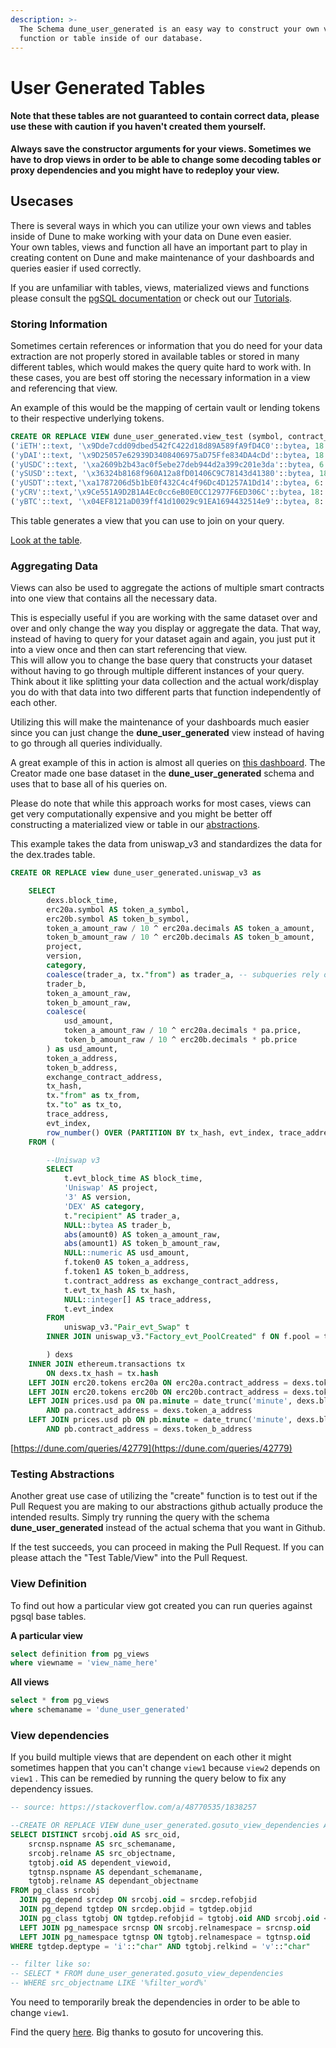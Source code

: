 ```yaml
---
description: >-
  The Schema dune_user_generated is an easy way to construct your own view,
  function or table inside of our database.
---
```


# User Generated Tables

#### Note that these tables are not guaranteed to contain correct data, please use these with caution if you haven't created them yourself.

**Always save the constructor arguments for your views. Sometimes we have to drop views in order to be able to change some decoding tables or proxy dependencies and you might have to redeploy your view.**

## Usecases

There is several ways in which you can utilize your own views and tables inside of Dune to make working with your data on Dune even easier.\
Your own tables, views and function all have an important part to play in creating content on Dune and make maintenance of your dashboards and queries easier if used correctly.

If you are unfamiliar with tables, views, materialized views and functions please consult the [pgSQL documentation](https://www.postgresqltutorial.com/postgresql-views/) or check out our [Tutorials](../about/tutorials/).

### Storing Information

Sometimes certain references or information that you do need for your data extraction are not properly stored in available tables or stored in many different tables, which would makes the query quite hard to work with. In these cases, you are best off storing the necessary information in a view and referencing that view.

An example of this would be the mapping of certain vault or lending tokens to their respective underlying tokens.

```sql
CREATE OR REPLACE VIEW dune_user_generated.view_test (symbol, contract_address, decimals, underlying_token_address) AS VALUES
('iETH'::text, '\x9Dde7cdd09dbed542fC422d18d89A589fA9fD4C0'::bytea, 18::numeric, '\xc02aaa39b223fe8d0a0e5c4f27ead9083c756cc2'::bytea),
('yDAI'::text, '\x9D25057e62939D3408406975aD75Ffe834DA4cDd'::bytea, 18::numeric, '\x6B175474E89094C44Da98b954EedeAC495271d0F'::bytea),
('yUSDC'::text, '\xa2609b2b43ac0f5ebe27deb944d2a399c201e3da'::bytea, 6::numeric, '\xA0b86991c6218b36c1d19D4a2e9Eb0cE3606eB48'::bytea),
('ySUSD'::text, '\x36324b8168f960A12a8fD01406C9C78143d41380'::bytea, 18::numeric, '\x57Ab1ec28D129707052df4dF418D58a2D46d5f51'::bytea),
('yUSDT'::text,'\xa1787206d5b1bE0f432C4c4f96Dc4D1257A1Dd14'::bytea, 6::numeric, '\xdAC17F958D2ee523a2206206994597C13D831ec7'::bytea),
('yCRV'::text,'\x9Ce551A9D2B1A4Ec0cc6eB0E0CC12977F6ED306C'::bytea, 18::numeric, '\x6B175474E89094C44Da98b954EedeAC495271d0F'::bytea),
('yBTC'::text, '\x04EF8121aD039ff41d10029c91EA1694432514e9'::bytea, 8::numeric, '\x2260FAC5E5542a773Aa44fBCfeDf7C193bc2C599'::bytea)
```

This table generates a view that you can use to join on your query.

[Look at the table](https://dune.com/queries/41577).

### Aggregating Data

Views can also be used to aggregate the actions of multiple smart contracts into one view that contains all the necessary data.

This is especially useful if you are working with the same dataset over and over and only change the way you display or aggregate the data. That way, instead of having to query for your dataset again and again, you just put it into a view once and then can start referencing that view.\
This will allow you to change the base query that constructs your dataset without having to go through multiple different instances of your query. Think about it like splitting your data collection and the actual work/display you do with that data into two different parts that function independently of each other.

Utilizing this will make the maintenance of your dashboards much easier since you can just change the **dune\_user\_generated** view instead of having to go through all queries individually.

A great example of this in action is almost all queries on [this dashboard](https://dune.com/keeganead/cryptoart\_1). The Creator made one base dataset in the **dune\_user\_generated** schema and uses that to base all of his queries on.

Please do note that while this approach works for most cases, views can get very computationally expensive and you might be better off constructing a materialized view or table in our [abstractions](abstractions/).

This example takes the data from uniswap\_v3 and standardizes the data for the dex.trades table.

```sql
CREATE OR REPLACE view dune_user_generated.uniswap_v3 as 

    SELECT
        dexs.block_time,
        erc20a.symbol AS token_a_symbol,
        erc20b.symbol AS token_b_symbol,
        token_a_amount_raw / 10 ^ erc20a.decimals AS token_a_amount,
        token_b_amount_raw / 10 ^ erc20b.decimals AS token_b_amount,
        project,
        version,
        category,
        coalesce(trader_a, tx."from") as trader_a, -- subqueries rely on this COALESCE to avoid redundant joins with the transactions table
        trader_b,
        token_a_amount_raw,
        token_b_amount_raw,
        coalesce(
            usd_amount,
            token_a_amount_raw / 10 ^ erc20a.decimals * pa.price,
            token_b_amount_raw / 10 ^ erc20b.decimals * pb.price
        ) as usd_amount,
        token_a_address,
        token_b_address,
        exchange_contract_address,
        tx_hash,
        tx."from" as tx_from,
        tx."to" as tx_to,
        trace_address,
        evt_index,
        row_number() OVER (PARTITION BY tx_hash, evt_index, trace_address) AS trade_id
    FROM (

        --Uniswap v3
        SELECT
            t.evt_block_time AS block_time,
            'Uniswap' AS project,
            '3' AS version,
            'DEX' AS category,
            t."recipient" AS trader_a,
            NULL::bytea AS trader_b,
            abs(amount0) AS token_a_amount_raw,
            abs(amount1) AS token_b_amount_raw,
            NULL::numeric AS usd_amount,
            f.token0 AS token_a_address,
            f.token1 AS token_b_address,
            t.contract_address as exchange_contract_address,
            t.evt_tx_hash AS tx_hash,
            NULL::integer[] AS trace_address,
            t.evt_index
        FROM
            uniswap_v3."Pair_evt_Swap" t
        INNER JOIN uniswap_v3."Factory_evt_PoolCreated" f ON f.pool = t.contract_address

        ) dexs
    INNER JOIN ethereum.transactions tx
        ON dexs.tx_hash = tx.hash
    LEFT JOIN erc20.tokens erc20a ON erc20a.contract_address = dexs.token_a_address
    LEFT JOIN erc20.tokens erc20b ON erc20b.contract_address = dexs.token_b_address
    LEFT JOIN prices.usd pa ON pa.minute = date_trunc('minute', dexs.block_time)
        AND pa.contract_address = dexs.token_a_address
    LEFT JOIN prices.usd pb ON pb.minute = date_trunc('minute', dexs.block_time)
        AND pb.contract_address = dexs.token_b_address
```

[https://dune.com/queries/42779](https://dune.com/queries/42779)

### Testing Abstractions

Another great use case of utilizing the "create" function is to test out if the Pull Request you are making to our abstractions github actually produce the intended results. Simply try running the query with the schema **dune\_user\_generated** instead of the actual schema that you want in Github.

If the test succeeds, you can proceed in making the Pull Request. If you can please attach the "Test Table/View" into the Pull Request.

### View Definition

To find out how a particular view got created you can run queries against pgsql base tables.

**A particular view**

```sql
select definition from pg_views 
where viewname = 'view_name_here'
```

**All views**

```sql
select * from pg_views 
where schemaname = 'dune_user_generated'
```

### View dependencies

If you build multiple views that are dependent on each other it might sometimes happen that you can't change `view1` because `view2` depends on `view1` . This can be remedied by running the query below to fix any dependency issues.

```sql
-- source: https://stackoverflow.com/a/48770535/1838257

--CREATE OR REPLACE VIEW dune_user_generated.gosuto_view_dependencies AS
SELECT DISTINCT srcobj.oid AS src_oid,
    srcnsp.nspname AS src_schemaname,
    srcobj.relname AS src_objectname,
    tgtobj.oid AS dependent_viewoid,
    tgtnsp.nspname AS dependant_schemaname,
    tgtobj.relname AS dependant_objectname
FROM pg_class srcobj
  JOIN pg_depend srcdep ON srcobj.oid = srcdep.refobjid
  JOIN pg_depend tgtdep ON srcdep.objid = tgtdep.objid
  JOIN pg_class tgtobj ON tgtdep.refobjid = tgtobj.oid AND srcobj.oid <> tgtobj.oid
  LEFT JOIN pg_namespace srcnsp ON srcobj.relnamespace = srcnsp.oid
  LEFT JOIN pg_namespace tgtnsp ON tgtobj.relnamespace = tgtnsp.oid
WHERE tgtdep.deptype = 'i'::"char" AND tgtobj.relkind = 'v'::"char"

-- filter like so:
-- SELECT * FROM dune_user_generated.gosuto_view_dependencies
-- WHERE src_objectname LIKE '%filter_word%'
```

You need to temporarily break the dependencies in order to be able to change `view1`.

Find the query [here](https://dune.com/queries/70916). Big thanks to gosuto for uncovering this.
